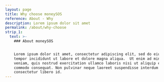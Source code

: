 ```yaml
---
layout: page
title: Why choose moneySOS
reference: About - Why
description: Lorem ipsum dolor sit amet
permalink: /about/why-choose
strip_1:
  text: >-
    ### About moneySOS


    Lorem ipsum dolor sit amet, consectetur adipiscing elit, sed do eiusmod
    tempor incididunt ut labore et dolore magna aliqua.  Ut enim ad minim
    veniam, quis nostrud exercitation ullamco laboris nisi ut aliquip ex ea
    commodo consequat. Non pulvinar neque laoreet suspendisse interdum
    consectetur libero id. 
---
```


